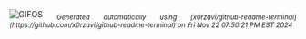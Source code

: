 <div align="justify">
<picture>
    <source media="(prefers-color-scheme: dark)" srcset="https://i.ibb.co/6WRH6Yf/output-gif.gif">
    <source media="(prefers-color-scheme: light)" srcset="https://i.ibb.co/6WRH6Yf/output-gif.gif">
    <img alt="GIFOS" src="https://i.ibb.co/6WRH6Yf/output-gif.gif">
</picture>
<sub><i>Generated automatically using [x0rzavi/github-readme-terminal](https://github.com/x0rzavi/github-readme-terminal) on Fri Nov 22 07:50:21 PM EST 2024</i></sub>
</div>

<!--  -->
